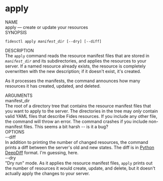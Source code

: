 <div class="cli">
  <h1>apply</h1>

  <div class="label">NAME</div>

  <div class="content">
    <span class="mono">apply</span> &mdash; create or update your resources
  </div>

  <div class="label">SYNOPSIS</div>

  <div class="content">
    <pre><code>fidesctl apply <i>manifest_dir</i> [--dry] [--diff]</code></pre>
  </div>

  <div class="label">DESCRIPTION</div>

  <div class="content">
    The <code>apply</code> command reads the resource manifest files that are stored in <code><i>manifest_dir</i></code> and its subdirectories, and applies the resources to your server. If a named resource already exists, the resource is completely overwritten with the new description; if it doesn't exist, it's created.
    <p>
      As it processes the manifests, the command announces how many resources it has created, updated, and deleted.
    </p>
  </div>

  <div class="label">ARGUMENTS</div>

  <div class="content">
    <div class="monoi">
      manifest_dir 
    </div>
    <div class="content">
      The root of a directory tree that contains the resource manifest files that you want to apply to the server. The directories in the tree may <em>only</em> contain valid YAML files that describe Fides resources. If you include any other file, the command will throw an error. <span class="comment">The command crashes if you include non-manifest files. This seems a bit harsh -- is it a bug?</span>
    </div>
  </div>
  <div class="label">OPTIONS</div>

  <div class="content">
    <div class="mono">
      --diff 
    </div>
    <div class="content">
      In addition to printing the number of changed resources, the command prints a diff between the server's old and new states. The diff is in <a href="https://pypi.org/project/deepdiff/" target="_blank">Python DeepDiff</a> format. <span class="comment">I'm guessing, here.</span>
    </div>
  </div>

  <div class="content">
    <div class="mono">
      --dry
    </div>
    <div class="content">
      "Dry run" mode. As it applies the resource manifest files, <code>apply</code> prints out the number of resources it would create, update, and delete, but it doesn't actually apply the changes to your server.
    </div>
  </div>
</div>
